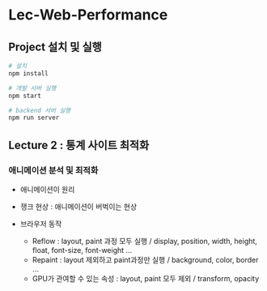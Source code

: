 # Lec-Web-Performance

## Project 설치 및 실행

```bash
# 설치
npm install

# 개발 서버 실행
npm start

# backend 서버 실행
npm run server

```

## Lecture 2 : 통계 사이트 최적화

### 애니메이션 분석 및 최적화
- 애니메이션이 원리
- 쟁크 현상 : 애니메이션이 버벅이는 현상

- 브라우저 동작
  - Reflow : layout, paint 과정 모두 실행 / display, position, width, height, float, font-size, font-weight ...
  - Repaint : layout 제외하고 paint과정만 실행 /  background, color, border ...
  - GPU가 관여할 수 있는 속성 : layout, paint 모두 제외 / transform, opacity



